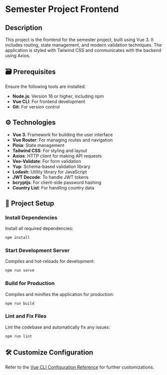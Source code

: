 # Semester Project Frontend

## Description

This project is the frontend for the semester project, built using Vue 3. It includes routing, state management, and modern validation techniques. The application is styled with Tailwind CSS and communicates with the backend using Axios.

## 🗃️ Prerequisites

Ensure the following tools are installed:

- **Node.js**: Version 16 or higher, including npm
- **Vue CLI**: For frontend development
- **Git**: For version control

## ⚙️ Technologies

- **Vue 3**: Framework for building the user interface
- **Vue Router**: For managing routes and navigation
- **Pinia**: State management
- **Tailwind CSS**: For styling and layout
- **Axios**: HTTP client for making API requests
- **Vee-Validate**: For form validation
- **Yup**: Schema-based validation library
- **Lodash**: Utility library for JavaScript
- **JWT Decode**: To handle JWT tokens
- **bcryptjs**: For client-side password hashing
- **Country List**: For handling country data

## 🚀 Project Setup

### Install Dependencies

Install all required dependencies:

```bash
npm install
```

### Start Development Server

Compiles and hot-reloads for development:

```bash
npm run serve
```

### Build for Production

Compiles and minifies the application for production:

```bash
npm run build
```

### Lint and Fix Files

Lint the codebase and automatically fix any issues:

```bash
npm run lint
```

## 🛠️ Customize Configuration

Refer to the [Vue CLI Configuration Reference](https://cli.vuejs.org/config/) for further customizations.



